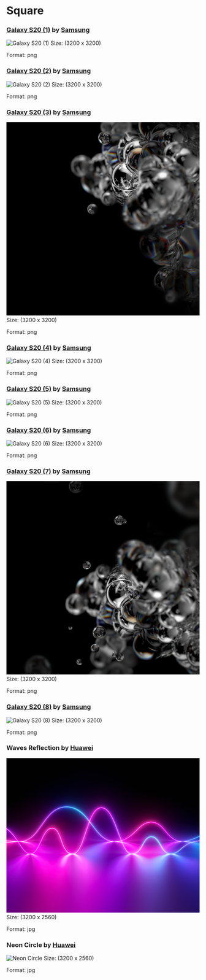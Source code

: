 # Square

### [Galaxy S20 (1)](https://www.idownloadblog.com/2020/01/19/samsung-galaxy-s20-wallpaper-iphone-mods/) by [Samsung](https://www.samsung.com/)
![Galaxy S20 (1)](Galaxy_S20_Wallpapers_1.png)
Size: (3200 x 3200)

Format: png

### [Galaxy S20 (2)](https://www.idownloadblog.com/2020/01/19/samsung-galaxy-s20-wallpaper-iphone-mods/) by [Samsung](https://www.samsung.com/)
![Galaxy S20 (2)](Galaxy_S20_Wallpapers_2.png)
Size: (3200 x 3200)

Format: png

### [Galaxy S20 (3)](https://www.idownloadblog.com/2020/01/19/samsung-galaxy-s20-wallpaper-iphone-mods/) by [Samsung](https://www.samsung.com/)
![Galaxy S20 (3)](Galaxy_S20_Wallpapers_3.png)
Size: (3200 x 3200)

Format: png

### [Galaxy S20 (4)](https://www.idownloadblog.com/2020/01/19/samsung-galaxy-s20-wallpaper-iphone-mods/) by [Samsung](https://www.samsung.com/)
![Galaxy S20 (4)](Galaxy_S20_Wallpapers_4.png)
Size: (3200 x 3200)

Format: png

### [Galaxy S20 (5)](https://www.idownloadblog.com/2020/01/19/samsung-galaxy-s20-wallpaper-iphone-mods/) by [Samsung](https://www.samsung.com/)
![Galaxy S20 (5)](Galaxy_S20_Wallpapers_5.png)
Size: (3200 x 3200)

Format: png

### [Galaxy S20 (6)](https://www.idownloadblog.com/2020/01/19/samsung-galaxy-s20-wallpaper-iphone-mods/) by [Samsung](https://www.samsung.com/)
![Galaxy S20 (6)](Galaxy_S20_Wallpapers_6.png)
Size: (3200 x 3200)

Format: png

### [Galaxy S20 (7)](https://www.idownloadblog.com/2020/01/19/samsung-galaxy-s20-wallpaper-iphone-mods/) by [Samsung](https://www.samsung.com/)
![Galaxy S20 (7)](Galaxy_S20_Wallpapers_7.png)
Size: (3200 x 3200)

Format: png

### [Galaxy S20 (8)](https://www.idownloadblog.com/2020/01/19/samsung-galaxy-s20-wallpaper-iphone-mods/) by [Samsung](https://www.samsung.com/)
![Galaxy S20 (8)](Galaxy_S20_Wallpapers_8.png)
Size: (3200 x 3200)

Format: png

### Waves Reflection by [Huawei](https://www.droidviews.com/huawei-mediapad-m6-wallpapers/)
![Waves Reflection](neon-3200x2560-waves-reflection-huawei-mediapad-m6-stock-hd-18585.jpg)
Size: (3200 x 2560)

Format: jpg

### Neon Circle by [Huawei](https://www.droidviews.com/huawei-mediapad-m6-wallpapers/)
![Neon Circle](sci-fi-3200x2560-neon-circle-reflection-huawei-mediapad-m6-stock-hd-18591.jpg)
Size: (3200 x 2560)

Format: jpg

